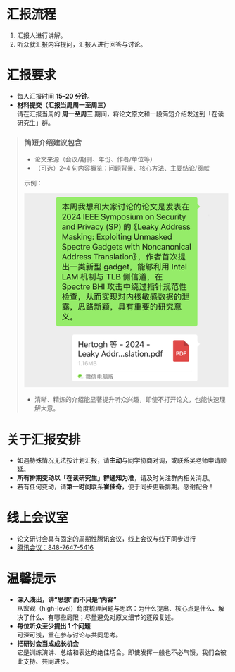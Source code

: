 # 汇报流程
1. 汇报人进行讲解。
2. 听众就汇报内容提问，汇报人进行回答与讨论。

# 汇报要求
- 每人汇报时间 **15–20 分钟**。
- **材料提交（汇报当周周一至周三）**  
  请在汇报当周的 **周一至周三** 期间，将论文原文和一段简短介绍发送到「在读研究生」群。

> ### 简短介绍建议包含
> - 论文来源（会议/期刊、年份、作者/单位等）  
> - （可选）2–4 句内容概览：问题背景、核心方法、主要结论/贡献
>
> 示例：
>
> ![示例](./photo/example.jpg)
>
> - 清晰、精炼的介绍能显著提升听众兴趣，即使不打开论文，也能快速理解大意。
> 

# 关于汇报安排
- 如遇特殊情况无法按计划汇报，请**主动**与同学协商对调，或联系吴老师申请顺延。
- **所有排期变动以「在读研究生」群通知为准**，请及时关注群内相关消息。
- 若有任何变动，请**第一时间**联系**崔佳奇**，便于同步更新排期。感谢配合！

# 线上会议室
- 论文研讨会具有固定的周期性腾讯会议，线上会议与线下同步进行
- [腾讯会议：848-7647-5416](https://meeting.tencent.com/dm/YyVY0yKOUi0N)

# 温馨提示
- **深入浅出，讲“思想”而不只是“内容”**  
  从宏观（high-level）角度梳理问题与思路：为什么提出、核心点是什么、解决了什么、有哪些局限；尽量避免对原文细节的逐段复述。
- **每位听众至少提出 1 个问题**  
  可深可浅，重在参与讨论与共同思考。
- **把研讨会当成成长机会**  
  它是训练演讲、总结和表达的绝佳场合。即使发挥一般也不必气馁，我们会彼此支持、共同进步。


